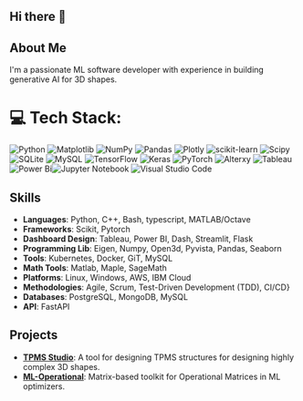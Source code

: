 ## Hi there 👋



## About Me
I'm a passionate ML software developer with experience in building generative AI for 3D shapes.

# 💻 Tech Stack:
![Python](https://img.shields.io/badge/python-3670A0?style=for-the-badge&logo=python&logoColor=ffdd54) ![Matplotlib](https://img.shields.io/badge/Matplotlib-%23ffffff.svg?style=for-the-badge&logo=Matplotlib&logoColor=black) ![NumPy](https://img.shields.io/badge/numpy-%23013243.svg?style=for-the-badge&logo=numpy&logoColor=white) ![Pandas](https://img.shields.io/badge/pandas-%23150458.svg?style=for-the-badge&logo=pandas&logoColor=white) ![Plotly](https://img.shields.io/badge/Plotly-%233F4F75.svg?style=for-the-badge&logo=plotly&logoColor=white) ![scikit-learn](https://img.shields.io/badge/scikit--learn-%23F7931E.svg?style=for-the-badge&logo=scikit-learn&logoColor=white) ![Scipy](https://img.shields.io/badge/SciPy-%230C55A5.svg?style=for-the-badge&logo=scipy&logoColor=%white) ![SQLite](https://img.shields.io/badge/sqlite-%2307405e.svg?style=for-the-badge&logo=sqlite&logoColor=white) ![MySQL](https://img.shields.io/badge/mysql-%2300000f.svg?style=for-the-badge&logo=mysql&logoColor=white) 
![TensorFlow](https://img.shields.io/badge/TensorFlow-%23FF6F00.svg?style=for-the-badge&logo=TensorFlow&logoColor=white) ![Keras](https://img.shields.io/badge/Keras-%23D00000.svg?style=for-the-badge&logo=Keras&logoColor=white) ![PyTorch](https://img.shields.io/badge/PyTorch-%23EE4C2C.svg?style=for-the-badge&logo=PyTorch&logoColor=white) ![Alterxy](https://img.shields.io/badge/alteryx-18BFFF?style=for-the-badge&logo=alteryx&logoColor=white)
![Tableau](https://img.shields.io/badge/tableau-6f1ab1?style=for-the-badge&logo=tableau&logoColor=white) ![Power Bi](https://img.shields.io/badge/power_bi-F2C811?style=for-the-badge&logo=powerbi&logoColor=black)![Jupyter Notebook](https://img.shields.io/badge/jupyter-%23FA0F00.svg?style=for-the-badge&logo=jupyter&logoColor=white) ![Visual Studio Code](https://img.shields.io/badge/Visual%20Studio%20Code-0078d7.svg?style=for-the-badge&logo=visual-studio-code&logoColor=white)

 
## Skills
- **Languages**: Python,  C++, Bash, typescript, MATLAB/Octave
- **Frameworks**: Scikit, Pytorch
- **Dashboard Design**: Tableau, Power BI, Dash, Streamlit, Flask
- **Programming Lib**: Eigen, Numpy, Open3d, Pyvista, Pandas, Seaborn
- **Tools**: Kubernetes, Docker, GiT, MySQL
- **Math Tools**: Matlab, Maple, SageMath
- **Platforms**: Linux,  Windows,  AWS,  IBM Cloud
- **Methodologies**: Agile, Scrum, Test-Driven Development (TDD), CI/CD}
- **Databases**: PostgreSQL, MongoDB, MySQL
- **API**: FastAPI

## Projects
- **[TPMS Studio](https://tpmsstudio.com/)**: A tool for designing TPMS structures for designing highly complex 3D shapes.
- **[ML-Operational](https://github.com/Sleron/SPSMAT)**: Matrix-based toolkit for Operational Matrices in ML optimizers.


